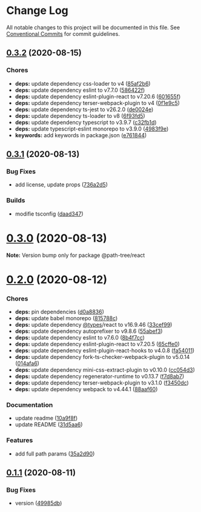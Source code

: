 # Change Log

All notable changes to this project will be documented in this file.
See [Conventional Commits](https://conventionalcommits.org) for commit guidelines.

<a name="0.3.2"></a>
## [0.3.2](https://github.com/Himenon/path-tree/compare/v0.3.1...v0.3.2) (2020-08-15)


### Chores

* **deps:** update dependency css-loader to v4 ([85af2b6](https://github.com/Himenon/path-tree/commit/85af2b6))
* **deps:** update dependency eslint to v7.7.0 ([586422f](https://github.com/Himenon/path-tree/commit/586422f))
* **deps:** update dependency eslint-plugin-react to v7.20.6 ([601655f](https://github.com/Himenon/path-tree/commit/601655f))
* **deps:** update dependency terser-webpack-plugin to v4 ([0f1e9c5](https://github.com/Himenon/path-tree/commit/0f1e9c5))
* **deps:** update dependency ts-jest to v26.2.0 ([de0024e](https://github.com/Himenon/path-tree/commit/de0024e))
* **deps:** update dependency ts-loader to v8 ([6f93fd5](https://github.com/Himenon/path-tree/commit/6f93fd5))
* **deps:** update dependency typescript to v3.9.7 ([c32fb1d](https://github.com/Himenon/path-tree/commit/c32fb1d))
* **deps:** update typescript-eslint monorepo to v3.9.0 ([4983f9e](https://github.com/Himenon/path-tree/commit/4983f9e))
* **keywords:** add keywords in package.json ([e761844](https://github.com/Himenon/path-tree/commit/e761844))





<a name="0.3.1"></a>
## [0.3.1](https://github.com/Himenon/path-tree/compare/v0.3.0...v0.3.1) (2020-08-13)


### Bug Fixes

* add license, update props ([736a2d5](https://github.com/Himenon/path-tree/commit/736a2d5))


### Builds

* modifie tsconfig ([daad347](https://github.com/Himenon/path-tree/commit/daad347))





<a name="0.3.0"></a>
# [0.3.0](https://github.com/Himenon/path-tree/compare/v0.2.0...v0.3.0) (2020-08-13)

**Note:** Version bump only for package @path-tree/react





<a name="0.2.0"></a>
# [0.2.0](https://github.com/Himenon/path-tree/compare/v0.1.1...v0.2.0) (2020-08-12)


### Chores

* **deps:** pin dependencies ([d0a8836](https://github.com/Himenon/path-tree/commit/d0a8836))
* **deps:** update babel monorepo ([815788c](https://github.com/Himenon/path-tree/commit/815788c))
* **deps:** update dependency [@types](https://github.com/types)/react to v16.9.46 ([33cef99](https://github.com/Himenon/path-tree/commit/33cef99))
* **deps:** update dependency autoprefixer to v9.8.6 ([55abef3](https://github.com/Himenon/path-tree/commit/55abef3))
* **deps:** update dependency eslint to v7.6.0 ([8b4f7cc](https://github.com/Himenon/path-tree/commit/8b4f7cc))
* **deps:** update dependency eslint-plugin-react to v7.20.5 ([65cffe0](https://github.com/Himenon/path-tree/commit/65cffe0))
* **deps:** update dependency eslint-plugin-react-hooks to v4.0.8 ([fa54011](https://github.com/Himenon/path-tree/commit/fa54011))
* **deps:** update dependency fork-ts-checker-webpack-plugin to v5.0.14 ([014afa6](https://github.com/Himenon/path-tree/commit/014afa6))
* **deps:** update dependency mini-css-extract-plugin to v0.10.0 ([cc054d3](https://github.com/Himenon/path-tree/commit/cc054d3))
* **deps:** update dependency regenerator-runtime to v0.13.7 ([f7d8ab7](https://github.com/Himenon/path-tree/commit/f7d8ab7))
* **deps:** update dependency terser-webpack-plugin to v3.1.0 ([f3450dc](https://github.com/Himenon/path-tree/commit/f3450dc))
* **deps:** update dependency webpack to v4.44.1 ([88aaf60](https://github.com/Himenon/path-tree/commit/88aaf60))


### Documentation

* update readme ([10a9f8f](https://github.com/Himenon/path-tree/commit/10a9f8f))
* update README ([31d5aa6](https://github.com/Himenon/path-tree/commit/31d5aa6))


### Features

* add full path params ([35a2d90](https://github.com/Himenon/path-tree/commit/35a2d90))





<a name="0.1.1"></a>
## [0.1.1](https://github.com/Himenon/path-tree/compare/v1.0.2...v0.1.1) (2020-08-11)


### Bug Fixes

* version ([49985db](https://github.com/Himenon/path-tree/commit/49985db))
